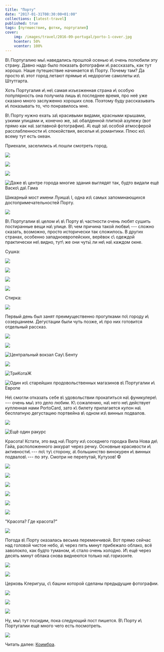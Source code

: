 ```yaml
---
title: "Портy"
date: "2017-01-31T08:30:00+01:00"
collections: [latest-travel]
published: true
tags: [путешествие, фотки, португалия]
cover:
    img: /images/travel/2016-09-portugal/porto-1-cover.jpg
    hcenter: 50%
    vcenter: 100%
---
```


В\ Португалию мы\ наведались прошлой осенью и\ очень полюбили эту
страну. Давно надо было показать фотографии и\ рассказать, как тут
хорошо. Наше путешествие начинается в\ Порту. Почему там? Да просто
в\ этот город летают прямые и\ недорогие самолеты из\ Штутгарта.

<!--more-->

Хоть Португалия и\ не\ самая изъезженная страна и\ особую популярность
она получила лишь в\ последнее время, про неё уже сказано много
заслуженно хороших слов. Поэтому буду рассказывать и\ показывать то, что
понравилось мне.

В\ Порту нужно ехать за\ красивыми видами, красными крышами, узкими
улицами и, конечно же, за\ обалденной плиткой азулежу (вот прямо как
на\ заглавной фотографии). А\ ещё за\ особой атмосферой расслабленности
и\ спокойствия, веселья и\ романтики. Плюс ко\ всему тут есть океан.

Приехали, заселились и\ пошли смотреть город.

![](/images/travel/2016-09-portugal/porto-1-walk-1.jpg)

![](/images/travel/2016-09-portugal/porto-1-walk-2.jpg)

![](/images/travel/2016-09-portugal/porto-1-walk-3.jpg)

![Даже в\ центре города многие здания выглядят так, будто видали ещё
Васко\ да\ Гама](/images/travel/2016-09-portugal/porto-1-walk-4.jpg)

Шикарный мост имени Луиша\ I, одна из\ самых запоминающихся
достопримечательностей Порту.

![](/images/travel/2016-09-portugal/porto-1-luis-i-bridge.jpg)

В\ Португалии в\ целом и\ в\ Порту в\ частности очень любят сушить
постиранные вещи на\ улице. В\ чем причина такой любви\ --- сложно
сказать, возможно, просто исторически так сложилось. В других странах,
особенно западноевропейских, верёвок с\ одеждой практически не\ видно,
тут\ же они чуть\ ли не\ на\ каждом окне.

Сушка:

![](/images/travel/2016-09-portugal/porto-1-drying-1.jpg)

![](/images/travel/2016-09-portugal/porto-1-drying-2.jpg)

![](/images/travel/2016-09-portugal/porto-1-drying-3.jpg)

![](/images/travel/2016-09-portugal/porto-1-drying-4.jpg)

Стирка:

![](/images/travel/2016-09-portugal/porto-1-washing.jpg)

Первый день был занят преимущественно прогулками по\ городу
и\ созерцанием. Дегустации были чуть позже, и\ про них готовится
отдельный рассказ.

![](/images/travel/2016-09-portugal/porto-1-walk-5.jpg)

![](/images/travel/2016-09-portugal/porto-1-walk-6.jpg)

![Центральный вокзал
Сау\ Бенту](/images/travel/2016-09-portugal/porto-1-railway-station.jpg)

![](/images/travel/2016-09-portugal/porto-1-street.jpg)

![ТриКотаЖ](/images/travel/2016-09-portugal/porto-1-walk-7.jpg)

![Один из\ старейших продовольственных магазинов в\ Португалии
и\ Европе](/images/travel/2016-09-portugal/porto-1-walk-8.jpg)

Не\ смогли отказать себе в\ удовольствии прокатиться на\ фуникулере\ ---
очень мы\ это дело любим. К\ сожалению, на\ него не\ действует купленная
нами PortoCard, зато к\ билету прилагается купон на\ бесплатную
дегустацию портвейна в\ одном из\ винных подвалов.


![](/images/travel/2016-09-portugal/porto-1-funicular-1.jpg)

![Ещё один ракурс](/images/travel/2016-09-portugal/porto-1-funicular-2.jpg)

Красота! Кстати, это вид на\ Порту из\ соседнего городка Вила Нова
де\ Гайа, расположенного аккурат через речку. Основные красивости
и\ активности\ --- по\ ту\ сторону, а\ большинство винокурен и\ винных
подвалов\ --- по эту. Смотри не перепутай, Кутузов! &copy;

![](/images/travel/2016-09-portugal/porto-1-beauty-1.jpg)

![](/images/travel/2016-09-portugal/porto-1-beauty-2.jpg)

![](/images/travel/2016-09-portugal/porto-1-beauty-3.jpg)

![](/images/travel/2016-09-portugal/porto-1-beauty-4.jpg)

![](/images/travel/2016-09-portugal/porto-1-beauty-5.jpg)

![](/images/travel/2016-09-portugal/porto-1-beauty-6.jpg)

"Красота? Где красота?"

![](/images/travel/2016-09-portugal/porto-1-looking-for-beauty.jpg)

Погода в\ Порту оказалась весьма переменчивой. Вот прямо сейчас над
головой чистое небо, а\ через пять минут прибежало облако, всё
заволокло, как будто туманом, и\ стало очень холодно. И\ ещё через
десять минут облака снова виднеются только на\ горизонте.

![](/images/travel/2016-09-portugal/porto-1-weather-1.jpg)

![](/images/travel/2016-09-portugal/porto-1-weather-2.jpg)

Церковь Клеригуш, с\ башни которой сделаны предыдущие фотографии.

![](/images/travel/2016-09-portugal/porto-1-clerigos-1.jpg)

![](/images/travel/2016-09-portugal/porto-1-clerigos-2.jpg)

![](/images/travel/2016-09-portugal/porto-1-clerigos-3-pano.jpg)

Ну, мы\ тут посидим, пока следующий пост пишется. В\ Порту и\ Португалии
ещё много чего есть посмотреть.

![](/images/travel/2016-09-portugal/porto-1-sit.jpg)

Читать далее: [Коимбра](/post/coimbra/).
